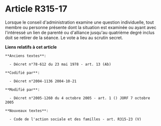 # Article R315-17

Lorsque le conseil d'administration examine une question individuelle, tout membre ou personne présente dont la situation est
examinée ou ayant avec l'intéressé un lien de parenté ou d'alliance jusqu'au quatrième degré inclus doit se retirer de la
séance. Le vote a lieu au scrutin secret.

**Liens relatifs à cet article**

	**Anciens textes**:

	  - Décret n°78-612 du 23 mai 1978 - art. 13 (Ab)

	**Codifié par**:

	  - Décret n°2004-1136 2004-10-21

	**Modifié par**:

	  - Décret n°2005-1260 du 4 octobre 2005 - art. 1 () JORF 7 octobre 2005

	**Nouveaux textes**:

	  - Code de l'action sociale et des familles - art. R315-23 (V)
